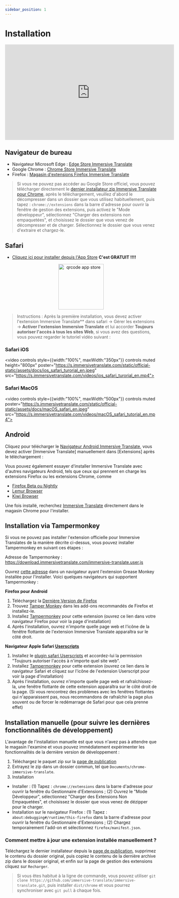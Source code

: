 ```yaml
---
sidebar_position: 1
---
```


# Installation
<iframe width="560" height="315" src="https://www.youtube.com/embed/SHznc5kQCM4?si=RyZYUcjW560Bc57-" title="Lecteur vidéo YouTube" frameborder="0" allow="accelerometer; autoplay; clipboard-write; encrypted-media; gyroscope; picture-in-picture; web-share" allowfullscreen></iframe>

## Navigateur de bureau

- Navigateur Microsoft Edge : [Edge Store Immersive Translate](https://microsoftedge.microsoft.com/addons/detail/amkbmndfnliijdhojkpoglbnaaahippg)
- Google Chrome : [Chrome Store Immersive Translate](https://chrome.google.com/webstore/detail/immersive-translate/bpoadfkcbjbfhfodiogcnhhhpibjhbnh)
- Firefox : [Magasin d'extensions Firefox Immersive Translate](https://addons.mozilla.org/firefox/addon/immersive-translate/)

> Si vous ne pouvez pas accéder au Google Store officiel, vous pouvez télécharger directement le [dernier installateur zip Immersive Translate pour Chrome](https://download.immersivetranslate.com/latest/chrome-immersive-translate.zip), après le téléchargement, veuillez d'abord le décompresser dans un dossier que vous utilisez habituellement, puis tapez : `chrome://extensions` dans la barre d'adresse pour ouvrir la fenêtre de gestion des extensions, puis activez le "Mode développeur", sélectionnez "Charger des extensions non empaquetées", et choisissez le dossier que vous venez de décompresser et de charger. Sélectionnez le dossier que vous venez d'extraire et chargez-le.

## Safari

- [Cliquez ici pour installer depuis l'App Store](https://apps.apple.com/app/immersive-translate/id6447957425) **C'est GRATUIT !!!!**

<div align="center">
<img src="https://s.immersivetranslate.com/static/official-static/assets/immersive-app-store.png" width="150" alt="qrcode app store"/>
</div>

> Instructions : Après la première installation, vous devez activer l'extension Immersive Translate\*\* dans safari -> Gérer les extensions -> **Activer l'extension Immersive Translate** et lui accorder **Toujours autoriser l'accès à tous les sites Web**, si vous avez des questions, vous pouvez regarder le tutoriel vidéo suivant :

### Safari iOS

<video
controls style={{width:"100%", maxWidth:"350px"}}
controls
muted
height="800px"
poster="https://s.immersivetranslate.com/static/official-static/assets/docs/ios_safari_turorial_en.jpeg" src="https://s.immersivetranslate.com/videos/ios_safari_turorial_en.mp4"></video>

### Safari MacOS

<video
controls style={{width:"100%", maxWidth:"500px"}}
controls
muted
poster="https://s.immersivetranslate.com/static/official-static/assets/docs/macOS_safari_en.jpeg" src="https://s.immersivetranslate.com/videos/macOS_safari_tutorial_en.mp4"></video>

## Android

Cliquez pour télécharger le [Navigateur Android Immersive Translate](/android/), vous devez activer [Immersive Translate] manuellement dans [Extensions] après le téléchargement :

Vous pouvez également essayer d'installer Immersive Translate avec d'autres navigateurs Android, tels que ceux qui prennent en charge les extensions Firefox ou les extensions Chrome, comme

- [Firefox Beta ou Nightly](https://www.mozilla.org/firefox/channel/android/)
- [Lemur Browser](https://lemurbrowser.com/app/)
- [Kiwi Browser](https://kiwibrowser.com/)

Une fois installé, recherchez [Immersive Translate](https://chrome.google.com/webstore/detail/immersive-translate/bpoadfkcbjbfhfodiogcnhhhpibjhbnh) directement dans le magasin Chrome pour l'installer.

## Installation via Tampermonkey

Si vous ne pouvez pas installer l'extension officielle pour Immersive Translates de la manière décrite ci-dessus, vous pouvez installer Tampermonkey en suivant ces étapes :

Adresse de Tampermonkey : https://download.immersivetranslate.com/immersive-translate.user.js

Ouvrez [cette adresse](https://download.immersivetranslate.com/immersive-translate.user.js) dans un navigateur ayant l'extension Grease Monkey installée pour l'installer. Voici quelques navigateurs qui supportent Tampermonkey :

**Firefox pour Android**

1. Téléchargez la [Dernière Version de Firefox](https://www.mozilla.org/firefox/browsers/mobile/android/)
2. Trouvez [Tamper Monkey](https://www.tampermonkey.net/) dans les add-ons recommandés de Firefox et installez-le.
3. Installez [Tampermonkey](https://download.immersivetranslate.com/immersive-translate.user.js) pour cette extension (ouvrez ce lien dans votre navigateur Firefox pour voir la page d'installation)
4. Après l'installation, ouvrez n'importe quelle page web et l'icône de la fenêtre flottante de l'extension Immersive Translate apparaîtra sur le côté droit.

**Navigateur Apple Safari [Userscripts](https://itunes.apple.com/us/app/userscripts/id1463298887)**

1. Installez le [plugin safari Userscripts](https://itunes.apple.com/us/app/userscripts/id1463298887) et accordez-lui la permission "Toujours autoriser l'accès à n'importe quel site web".
2. Installez [Tampermonkey](https://download.immersivetranslate.com/immersive-translate.user.js) pour cette extension (ouvrez ce lien dans le navigateur Safari et cliquez sur l'icône de l'extension Userscript pour voir la page d'installation)
3. Après l'installation, ouvrez n'importe quelle page web et rafraîchissez-la, une fenêtre flottante de cette extension apparaîtra sur le côté droit de la page. (Si vous rencontrez des problèmes avec les fenêtres flottantes qui n'apparaissent pas, nous recommandons de rafraîchir la page plus souvent ou de forcer le redémarrage de Safari pour que cela prenne effet)


## Installation manuelle (pour suivre les dernières fonctionnalités de développement)

L'avantage de l'installation manuelle est que vous n'avez pas à attendre que le magasin l'examine et vous pouvez immédiatement expérimenter les fonctionnalités de la dernière version de développement :

1. Téléchargez le paquet zip sur la [page de publication](https://github.com/immersive-translate/immersive-translate/releases/)
2. Extrayez le zip dans un dossier commun, tel que `Documents/chrome-immersive-translate`.
3. Installation

- Installer : (1) Tapez : `chrome://extensions` dans la barre d'adresse pour ouvrir la fenêtre du Gestionnaire d'Extensions ; (2) Ouvrez le "Mode Développeur", sélectionnez "Charger des Extensions Non Empaquetées", et choisissez le dossier que vous venez de dézipper pour le charger.
- Installation sur le navigateur Firefox : (1) Tapez : `about:debugging#/runtime/this-firefox` dans la barre d'adresse pour ouvrir la fenêtre du Gestionnaire d'Extensions ; (2) Chargez temporairement l'add-on et sélectionnez `firefox/manifest.json`.

### Comment mettre à jour une extension installée manuellement ?

Téléchargez le dernier installateur depuis la [page de publication](https://github.com/immersive-translate/immersive-translate/releases/), supprimez le contenu du dossier original, puis copiez le contenu de la dernière archive zip dans le dossier original, et enfin sur la page de gestion des extensions cliquez sur `Recharger`.

> Si vous êtes habitué à la ligne de commande, vous pouvez utiliser `git clone https://github.com/immersive-translate/immersive-translate.git`, puis installer `dist/chrome` et vous pourrez synchroniser avec `git pull` à chaque fois.